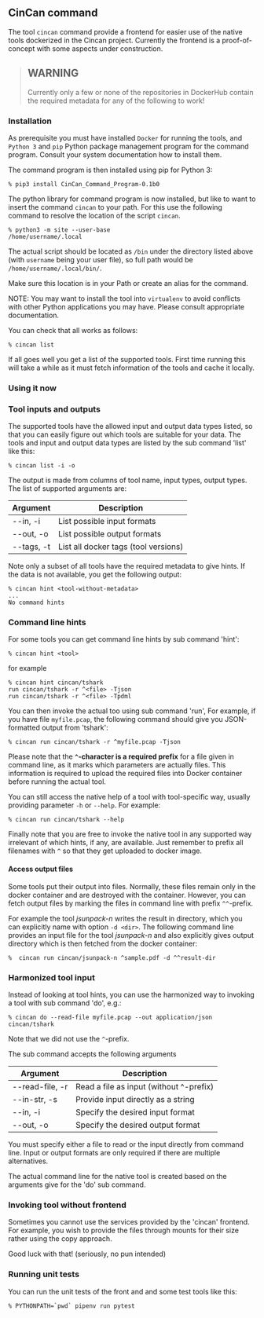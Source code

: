 ## CinCan command

The tool `cincan` command provide a frontend
for easier use of the native tools dockerized in the Cincan project.
Currently the frontend is a proof-of-concept with some aspects under construction.

> ## WARNING
> Currently only a few or none of the repositories in DockerHub contain the required
> metadata for any of the following to work!

### Installation

As prerequisite you must have installed `Docker` for running the tools,
and `Python 3` and `pip` Python package management program for the command program.
Consult your system documentation how to install them.

The command program is then installed using pip for Python 3:

    % pip3 install CinCan_Command_Program-0.1b0

The python library for command program is now installed, but like to want to insert
the command `cincan` to your path.
For this use the following command to resolve the location of the script `cincan`.

    % python3 -m site --user-base
    /home/username/.local

The actual script should be located as `/bin` under the directory listed above
(with `username` being your user file),
so full path would be `/home/username/.local/bin/`.

Make sure this location is in your Path or create an alias for the command.

NOTE: You may want to install the tool into `virtualenv` to avoid conflicts with
other Python applications you may have. Please consult appropriate documentation.

You can check that all works as follows:

    % cincan list

If all goes well you get a list of the supported tools.
First time running this will take a while as it must fetch information of the tools
and cache it locally.

### Using it now

### Tool inputs and outputs

The supported tools have the allowed input and output data types listed, 
so that you can easily figure out which tools are suitable for your data.
The tools and input and output data types are listed by the sub command 'list'
like this:

    % cincan list -i -o

The output is made from columns of tool name, input types, output types. 
The list of supported arguments are:

| Argument                | Description                                        |
|-------------------------|----------------------------------------------------|
| --in, -i                |  List possible input formats                       |
| --out, -o               |  List possible output formats                      |
| --tags, -t              |  List all docker tags (tool versions)              |

Note only a subset of all tools have the required metadata to give hints.
If the data is not available, you get the following output:

    % cincan hint <tool-without-metadata>
    ...
    No command hints

### Command line hints

For some tools you can get command line hints by sub command 'hint':

    % cincan hint <tool>

for example

    % cincan hint cincan/tshark
    run cincan/tshark -r ^<file> -Tjson
    run cincan/tshark -r ^<file> -Tpdml

You can then invoke the actual too using sub command 'run', 
For example, if you have file `myfile.pcap`, 
the following command should give you JSON-formatted output from 'tshark':

    % cincan run cincan/tshark -r ^myfile.pcap -Tjson

Please note that the __`^`-character is a required prefix__ for a file given in command line, 
as it marks which parameters are actually files. This information is required
to upload the required files into Docker container before running the actual tool.

You can still access the native help of a tool with tool-specific way, 
usually providing parameter `-h` or `--help`. For example:

    % cincan run cincan/tshark --help

Finally note that you are free to invoke the native tool in any supported way
irrelevant of which hints, if any, are available. Just remember to prefix
all filenames with `^` so that they get uploaded to docker image.

#### Access output files

Some tools put their output into files. Normally, these files remain only in the
docker container and are destroyed with the container.
However, you can fetch output files by marking the files in command line with
prefix `^^`-prefix.

For example the tool _jsunpack-n_ writes the result in directory, which
you can explicitly name with option `-d <dir>`.
The following command line provides an input file for the tool _jsunpack-n_
and also explicitly gives output directory which is then fetched from the
docker container:

    %  cincan run cincan/jsunpack-n ^sample.pdf -d ^^result-dir

### Harmonized tool input

Instead of looking at tool hints, you can use the harmonized way to invoking a tool
with sub command 'do', e.g.:

    % cincan do --read-file myfile.pcap --out application/json cincan/tshark

Note that we did not use the `^`-prefix. 

The sub command accepts the following arguments

| Argument                | Description                                        |
|-------------------------|----------------------------------------------------|
| --read-file, -r         |  Read a file as input (without ^-prefix)           |
| --in-str, -s            |  Provide input directly as a string                |
| --in, -i                |  Specify the desired input format                  |
| --out, -o               |  Specify the desired output format                 |

You must specify either a file to read or the input directly from command line.
Input or output formats are only required if there are multiple alternatives.

The actual command line for the native tool is created based on the arguments
give for the 'do' sub command.

### Invoking tool without frontend

Sometimes you cannot use the services provided by the 'cincan' frontend.
For example, you wish to provide the files through mounts for their size
rather using the copy approach.

Good luck with that! (seriously, no pun intended)

### Running unit tests

You can run the unit tests of the front and and some test tools like this:

    % PYTHONPATH=`pwd` pipenv run pytest
